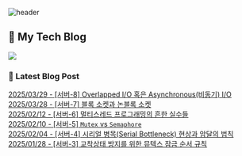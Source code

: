 
![header](https://capsule-render.vercel.app/api?type=waving&color=808080&height=300&section=header&text=Jeong%20Je&fontSize=90&fontColor=ffffff&animation=fadeIn&fontAlignY=38&descAlignY=51&descAlign=62)

## 📝 My Tech Blog
<a href="https://jeongje.vercel.app/" target='_blank'><img src="https://img.shields.io/badge/내 블로그-000000?style=flat&logo=nextdotjs&logoColor=white"></a>

### 📒 Latest Blog Post
<a href=https://jeongje.vercel.app/blog/post-45 target='_blank'>2025/03/29 - [서버-8] Overlapped I/O 혹은 Asynchronous(비동기) I/O</a><br/>
<a href=https://jeongje.vercel.app/blog/post-44 target='_blank'>2025/03/28 - [서버-7] 블록 소켓과 논블록 소켓</a><br/>
<a href=https://jeongje.vercel.app/blog/post-43 target='_blank'>2025/02/12 - [서버-6] 멀티스레드 프로그래밍의 흔한 실수들</a><br/>
<a href=https://jeongje.vercel.app/blog/post-42 target='_blank'>2025/02/10 - [서버-5] `Mutex` vs `Semaphore`</a><br/>
<a href=https://jeongje.vercel.app/blog/post-41 target='_blank'>2025/02/04 - [서버-4] 시리얼 병목(Serial Bottleneck) 현상과 암달의 법칙</a><br/>
<a href=https://jeongje.vercel.app/blog/post-40 target='_blank'>2025/01/28 - [서버-3] 교착상태 방지를 위한 뮤텍스 잠금 순서 규칙</a><br/>
